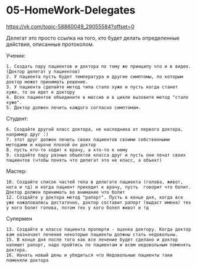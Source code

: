 # 05-HomeWork-Delegates
https://vk.com/topic-58860049_29055584?offset=0

Делегат это просто ссылка на того, кто будет делать определенные действия, описанные протоколом.

Ученик:

	1. Создать пару пациентов и доктора по тому же принципу что и в видео. (Доктор делегат у пациентов)
	2. У пациента пусть будет температура и другие симптомы, по которым доктор может принимать решение.
	3. У пациента сделайте метод типа стало хуже и пусть когда станет хуже, то он идет к доктору
	4. Всех пациентов объедините в массив и в цикле вызовите метод "стало хуже".
	5. Доктор должен лечить каждого согласно симптомам.

Студент:

	6. Создайте другой класс доктора, не наследника от первого доктора, например друг :)
	7. этот друг должен лечить своих пациентов своими собственными методами и короче плохой он доктор
	8. пусть кто-то ходит к врачу, а кто-то к нему
	9. создайте пару разных объектов класса друг и пусть они лечат своих пациентов (чтобы понять что делегат это не класс, а объект)

Мастер:

	10. Создайте список частей тела в делегате пациента (голова, живот, нога и тд) и когда пациент приходит к врачу, пусть 	говорит что болит. Доктор должен принимать во внимание что болит
	12. Создайте у доктора метод "рапорт". Пусть в конце дня, когда все уже нажаловались достаточно, доктор составит рапорт (выдаст имена) тех у кого болит голова, потом тех у кого болел живот и тд

Супермен

	13. Создайте в классе пациента проперти - оценка доктору. Когда доктор вам назначает лечение некоторые пациенты должны стать недовольны.
	15. В конце дня после того как все лечение будет сделано и доктор напишет рапорт, надо пройтись по пациентам и всем недовольным поменять доктора.
	16. Начать новый день и убедиться что Недовольные пациенты таки поменяли доктора

